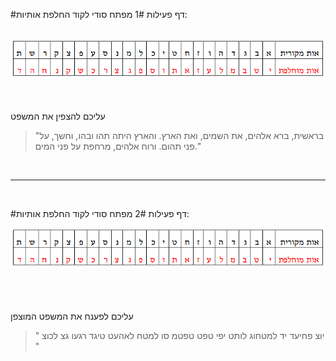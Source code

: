 
#דף פעילות 1#
מפתח סודי לקוד החלפת אותיות:
<br>
<br>

<div id="container" align="center">
  <img class="img-responsive" src="img07.png" title=""/>
</div>
<br>
<br>

עליכם להצפין את המשפט

> "בראשית, ברא אלהים, את השמים, ואת הארץ. והארץ היתה תהו ובהו, וחשך, על פני תהום. ורוח אלהים, מרחפת על פני המים."

<br>

---------------
<br>

#דף פעילות 2#
מפתח סודי לקוד החלפת אותיות:
<div id="container" align="center">
  <img class="img-responsive" src="img07.png" title=""/>
</div>
<br>
<br>
<br>

עליכם לפענח את המשפט המוצפן
> " יוצ פחיעד יד למטחוג לותט יפי טפט טפטמ סו למטח לאהעט טיגד רגעו גצ לכוצ "
